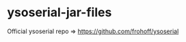 # ysoserial-jar-files

Official ysoserial repo => <a href="https://github.com/frohoff/ysoserial" target="_blank">https://github.com/frohoff/ysoserial</a>
